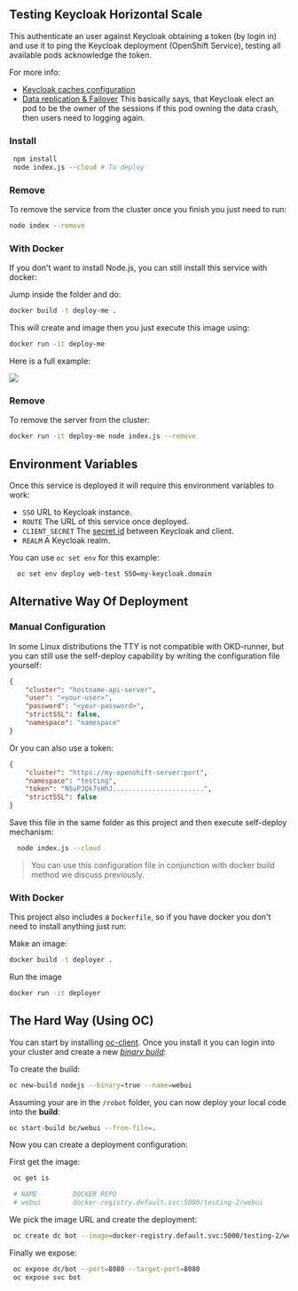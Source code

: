## Testing Keycloak Horizontal Scale

This authenticate an user against Keycloak obtaining a token (by login in) and use it to ping the Keycloak deployment (OpenShift Service), testing all available pods acknowledge the token.

For more info: 

- [Keycloak caches configuration](https://www.keycloak.org/docs/3.0/server_installation/topics/cache.html)
- [Data replication & Failover](https://www.keycloak.org/docs/3.0/server_installation/topics/cache/replication.html) This basically says, that Keycloak elect an pod to be the owner of the sessions if this pod owning the data crash, then users need to logging again.


### Install

```sh
 npm install
 node index.js --cloud # To deploy
```

### Remove

To remove the service from the cluster once you finish you just need to run:

```sh
node index --remove
```


### With Docker

If you don't want to install Node.js, you can still install this service with docker:

Jump inside the folder and do:

```sh
docker build -t deploy-me .
```

This will create and image then you just execute this image using: 

```sh
docker run -it deploy-me
```

Here is a full example: 

![](https://github.com/cesarvr/keycloak-examples/blob/master/docs/docker-deployment.gif?raw=true)



### Remove

To remove the server from the cluster: 

```sh
docker run -it deploy-me node index.js --remove
```


## Environment Variables

Once this service is deployed it will require this environment variables to work:

- ``SSO`` URL to Keycloak instance.
- ``ROUTE`` The URL of this service once deployed.
- ``CLIENT_SECRET`` The [secret id](https://www.keycloak.org/docs/2.5/server_admin/topics/clients/oidc/confidential.html) between Keycloak and client.
- ``REALM`` A Keycloak realm.

You can use ``oc set env`` for this example:

```sh
  oc set env deploy web-test SSO=my-keycloak.domain
```

## Alternative Way Of Deployment


### Manual Configuration 

In some Linux distributions the TTY is not compatible with OKD-runner, but you can still use the self-deploy capability by writing the configuration file yourself: 

```json
{
    "cluster": "hostname-api-server",
    "user": "<your-user>",
    "password": "<your-password>",
    "strictSSL": false,
    "namespace": "namespace"
}
```

Or you can also use a token: 

```json
{
    "cluster": "https://my-openshift-server:port",
    "namespace": "testing",
    "token": "NSvPJQk7sHhJ.......................",
    "strictSSL": false
}
```

Save this file in the same folder as this project and then execute self-deploy mechanism: 

```sh
  node index.js --cloud
```
> You can use this configuration file in conjunction with docker build method we discuss previously.

### With Docker

This project also includes a ``Dockerfile``, so if you have docker you don't need to install anything just run: 


Make an image: 

```sh
docker build -t deployer .
```

Run the image

```sh
docker run -it deployer 
```

 


## The Hard Way (Using OC) 

You can start by installing [oc-client](https://github.com/cesarvr/Openshift#linuxmacosx). Once you install it you can login into your cluster and create a new [*binary build*](https://cesarvr.io/post/buildconfig/): 


To create the build: 

```sh
oc new-build nodejs --binary=true --name=webui
```


Assuming your are in the ``/robot`` folder, you can now deploy your local code into the **build**: 

```sh
oc start-build bc/webui --from-file=.
```


Now you can create a deployment configuration: 

First get the image: 

```sh 
 oc get is

 # NAME         DOCKER REPO                                             TAGS      UPDATED
 # webui        docker-registry.default.svc:5000/testing-2/webui
```

We pick the image URL and create the deployment:

```sh
 oc create dc bot --image=docker-registry.default.svc:5000/testing-2/webui
```

Finally we expose:

```sh
 oc expose dc/bot --port=8080 --target-port=8080
 oc expose svc bot
```



